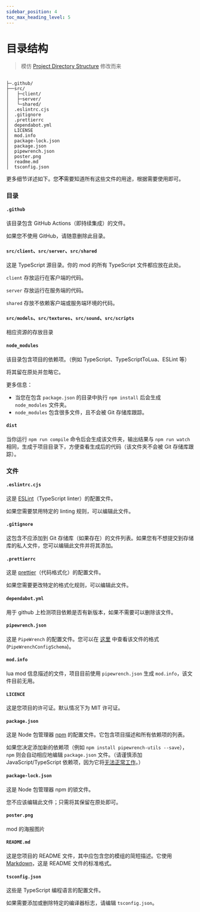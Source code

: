 ```yaml
---
sidebar_position: 4
toc_max_heading_level: 5
---
```


# 目录结构

> 模仿 [Project Directory Structure](https://isaacscript.github.io/main/directory-structure) 修改而来

##

```
├─.github/
├──src/
│   ├─client/
│   ├─server/
│   └─shared/
│  .eslintrc.cjs
│  .gitignore
│  .prettierrc
│  dependabot.yml
│  LICENSE
│  mod.info
│  package-lock.json
│  package.json
│  pipewrench.json
│  poster.png
│  readme.md
│  tsconfig.json
```

更多细节详述如下。您**不**需要知道所有这些文件的用途，根据需要使用即可。

### 目录

#### `.github`

该目录包含 GitHub Actions（即持续集成）的文件。

如果您不使用 GitHub，请随意删除此目录。

#### `src/client`、`src/server`、`src/shared`

这是 TypeScript 源目录。你的 mod 的所有 TypeScript 文件都应放在此处。

`client` 存放运行在客户端的代码。

`server` 存放运行在服务端的代码。

`shared` 存放不依赖客户端或服务端环境的代码。

#### `src/models`、`src/textures`、`src/sound`、`src/scripts`

相应资源的存放目录

#### `node_modules`

该目录包含项目的依赖项。（例如 TypeScript、TypeScriptToLua、ESLint 等）

将其留在原处并忽略它。

更多信息：

- 当您在包含 `package.json` 的目录中执行 `npm install` 后会生成 `node_modules` 文件夹。
- `node_modules` 包含很多文件，且不会被 Git 存储库跟踪。

#### `dist`

当你运行 `npm run compile` 命令后会生成该文件夹，输出结果与 `npm run watch` 相同，生成于项目目录下，方便查看生成后的代码（该文件夹不会被 Git 存储库跟踪）。

### 文件

#### `.eslintrc.cjs`

这是 [ESLint](https://eslint.org/)（TypeScript linter）的配置文件。

如果您需要禁用特定的 linting 规则，可以编辑此文件。

#### `.gitignore`

这包含不应添加到 Git 存储库（如果存在）的文件列表。如果您有不想提交到存储库的私人文件，您可以编辑此文件并将其添加。

#### `.prettierrc`

这是 [prettier](https://prettier.io/)（代码格式化）的配置文件。

如果您需要更改特定的格式化规则，可以编辑此文件。

#### `dependabot.yml`

用于 github 上检测项目依赖是否有新版本，如果不需要可以删除该文件。

#### `pipewrench.json`

这是 `PipeWrench` 的配置文件。您可以在 [这里](https://github.com/asledgehammer/PipeWrench-Compiler/blob/main/src/config.ts) 中查看该文件的格式(`PipeWrenchConfigSchema`)。

#### `mod.info`

lua mod 信息描述的文件，项目目前使用 `pipewrench.json` 生成 `mod.info`，该文件目前无用。

#### `LICENCE`

这是您项目的许可证。默认情况下为 MIT 许可证。

#### `package.json`

这是 Node 包管理器 [npm](https://www.npmjs.com/) 的配置文件。它包含项目描述和所有依赖项的列表。

如果您决定添加新的依赖项（例如 `npm install pipewrench-utils --save`），`npm` 则会自动相应地编辑 `package.json` 文件。（请谨慎添加 JavaScript/TypeScript 依赖项，因为它将[无法正常工作](https://isaacscript.github.io/main/gotchas/#npm-dependencies)。）

#### `package-lock.json`

这是 Node 包管理器 npm 的锁文件。

您不应该编辑此文件；只需将其保留在原处即可。

#### `poster.png`

mod 的海报图片

#### `README.md`

这是您项目的 README 文件，其中应包含您的模组的简短描述。它使用 [Markdown](https://docs.github.com/en/get-started/writing-on-github/getting-started-with-writing-and-formatting-on-github/basic-writing-and-formatting-syntax)，这是 README 文件的标准格式。

#### `tsconfig.json`

这些是 TypeScript 编程语言的配置文件。

如果需要添加或删除特定的编译器标志，请编辑 `tsconfig.json`。
